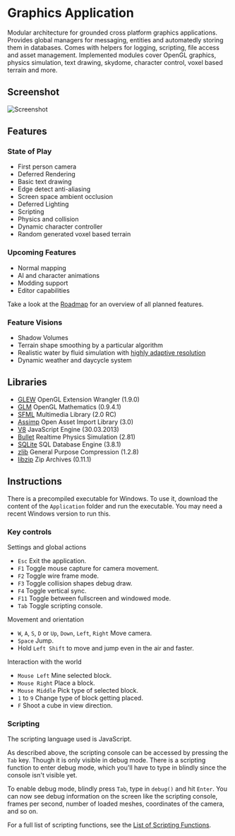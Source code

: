Graphics Application
====================

Modular architecture for grounded cross platform graphics applications. Provides global managers for messaging, entities and automatedly storing them in databases. Comes with helpers for logging, scripting, file access and asset management. Implemented modules cover OpenGL graphics, physics simulation, text drawing, skydome, character control, voxel based terrain and more.

Screenshot
----------

![Screenshot](https://raw.github.com/ComputerGame/GraphicsApplication/master/screenshot.png)

Features
--------

### State of Play

- First person camera
- Deferred Rendering
- Basic text drawing
- Edge detect anti-aliasing
- Screen space ambient occlusion
- Deferred Lighting
- Scripting
- Physics and collision
- Dynamic character controller
- Random generated voxel based terrain

### Upcoming Features

- Normal mapping
- AI and character animations
- Modding support
- Editor capabilities

Take a look at the [Roadmap](https://raw.github.com/ComputerGame/GraphicsApplication/master/ROADMAP.md) for an overview of all planned features.

### Feature Visions

- Shadow Volumes
- Terrain shape smoothing by a particular algorithm
- Realistic water by fluid simulation with [highly adaptive resolution](http://pub.ist.ac.at/group_wojtan/projects/2013_Ando_HALSoTM/index.html)
- Dynamic weather and daycycle system

Libraries
---------

- [GLEW](http://glew.sourceforge.net/) OpenGL Extension Wrangler (1.9.0)
- [GLM](http://glm.g-truc.net/) OpenGL Mathematics (0.9.4.1)
- [SFML](http://www.sfml-dev.org/) Multimedia Library (2.0 RC)
- [Assimp](http://assimp.sourceforge.net/) Open Asset Import Library (3.0)
- [V8](https://developers.google.com/v8/) JavaScript Engine (30.03.2013)
- [Bullet](http://bulletphysics.org/) Realtime Physics Simulation (2.81)
- [SQLite](http://www.sqlite.org/) SQL Database Engine (3.8.1)
- [zlib](http://www.zlib.net/) General Purpose Compression (1.2.8)
- [libzip](http://www.nih.at/libzip/) Zip Archives (0.11.1)

Instructions
------------

There is a precompiled executable for Windows. To use it, download the content of the `Application` folder and run the executable. You may need a recent Windows version to run this.

### Key controls

Settings and global actions

- `Esc` Exit the application.
- `F1` Toggle mouse capture for camera movement.
- `F2` Toggle wire frame mode.
- `F3` Toggle collision shapes debug draw.
- `F4` Toggle vertical sync.
- `F11` Toggle between fullscreen and windowed mode.
- `Tab` Toggle scripting console.

Movement and orientation

- `W`, `A`, `S`, `D` or `Up`, `Down`, `Left`, `Right` Move camera.
- `Space` Jump.
- Hold `Left Shift` to move and jump even in the air and faster.

Interaction with the world

- `Mouse Left` Mine selected block.
- `Mouse Right` Place a block.
- `Mouse Middle` Pick type of selected block.
- `1` to `9` Change type of block getting placed.
- `F` Shoot a cube in view direction.

### Scripting

The scripting language used is JavaScript.

As described above, the scripting console can be accessed by pressing the `Tab` key. Though it is only visible in debug mode. There is a scripting function to enter debug mode, which you'll have to type in blindly since the console isn't visible yet.

To enable debug mode, blindly press `Tab`, type in `debug()` and hit `Enter`. You can now see debug information on the screen like the scripting console, frames per second, number of loaded meshes, coordinates of the camera, and so on.

For a full list of scripting functions, see the [List of Scripting Functions](https://github.com/ComputerGame/GraphicsApplication/wiki/List-of-Scripting-Functions).

